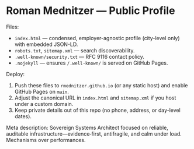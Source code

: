 # Roman Mednitzer — Public Profile

Files:
- `index.html` — condensed, employer-agnostic profile (city-level only) with embedded JSON-LD.
- `robots.txt`, `sitemap.xml` — search discoverability.
- `.well-known/security.txt` — RFC 9116 contact policy.
- `.nojekyll` — ensures `/.well-known/` is served on GitHub Pages.

Deploy:
1) Push these files to `rmednitzer.github.io` (or any static host) and enable GitHub Pages on `main`.
2) Adjust the canonical URL in `index.html` and `sitemap.xml` if you host under a custom domain.
3) Keep private details out of this repo (no phone, address, or day-level dates).

Meta description:
Sovereign Systems Architect focused on reliable, auditable infrastructure—evidence‑first, antifragile, and calm under load. Mechanisms over performances.
